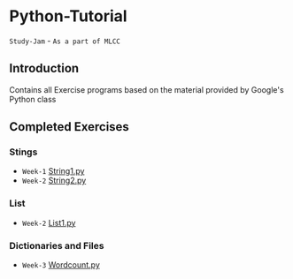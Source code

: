 # Python-Tutorial
`Study-Jam` - `As a part of MLCC` 
## Introduction
Contains all Exercise programs based on the material provided by Google's Python class
## Completed Exercises
### Stings
* `Week-1` [String1.py](https://github.com/KrishnaAlagiri/Python-Tutorial/blob/master/string1.py)
* `Week-2` [String2.py](https://github.com/KrishnaAlagiri/Python-Tutorial/blob/master/string2.py)
### List
* `Week-2` [List1.py](https://github.com/KrishnaAlagiri/Python-Tutorial/blob/master/list1.py)
### Dictionaries and Files
* `Week-3` [Wordcount.py](https://github.com/KrishnaAlagiri/Python-Tutorial/blob/master/wordcount.py)

